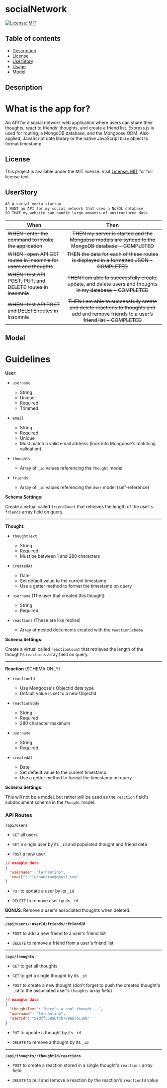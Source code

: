 # socialNetwork
[![License: MIT](https://img.shields.io/apm/l/vim-mode?color=orange&style=for-the-badge.svg)](https://opensource.org/licenses/MIT)


## Table of contents
- [Description](#description)
- [License](#license)
- [UserStory](#userstory)
- [Usage](#usage)
- [Model](#model)


## Description
# What is the app for?
An API for a social network web application where users can share their thoughts, react to friends’ thoughts, and create a friend list. Express.js is used for routing, a MongoDB database, and the Mongoose ODM. Also applied, JavaScript date library or the native JavaScript `Date` object to format timestamp.

## License
This project is available under the MIT license. Visit [License: MIT](https://opensource.org/licenses/MIT) for full license text


## UserStory
```md
AS A social media startup
I WANT an API for my social network that uses a NoSQL database
SO THAT my website can handle large amounts of unstructured data
```
| When | Then | 
| ------------- |:-------------:| 
|<del> WHEN I enter the command to invoke the application  </del> |<del> THEN my server is started and the Mongoose models are synced to the MongoDB database - COMPLETED  </del>| 
|<del> WHEN I open API GET routes in Insomnia for users and thoughts</del> |<del> THEN the data for each of these routes is displayed in a formatted JSON - COMPLETED </del> |
|<del> WHEN I test API POST, PUT, and DELETE routes in Insomnia </del> | <del> THEN I am able to successfully create, update, and delete users and thoughts in my database - COMPLETED </del>|
| <del> WHEN I test API POST and DELETE routes in Insomnia </del> |<del> THEN I am able to successfully create and delete reactions to thoughts and add and remove friends to a user’s friend list - COMPLETED </del>|



## Model
# Guidelines

**User**:

* `username`
  * String
  * Unique
  * Required
  * Trimmed

* `email`
  * String
  * Required
  * Unique
  * Must match a valid email address (look into Mongoose's matching validation)

* `thoughts`
  * Array of `_id` values referencing the `Thought` model

* `friends`
  * Array of `_id` values referencing the `User` model (self-reference)

**Schema Settings**:

Create a virtual called `friendCount` that retrieves the length of the user's `friends` array field on query.

---

**Thought**:

* `thoughtText`
  * String
  * Required
  * Must be between 1 and 280 characters

* `createdAt`
  * Date
  * Set default value to the current timestamp
  * Use a getter method to format the timestamp on query

* `username` (The user that created this thought)
  * String
  * Required

* `reactions` (These are like replies)
  * Array of nested documents created with the `reactionSchema`

**Schema Settings**:

Create a virtual called `reactionCount` that retrieves the length of the thought's `reactions` array field on query.

---

**Reaction** (SCHEMA ONLY)

* `reactionId`
  * Use Mongoose's ObjectId data type
  * Default value is set to a new ObjectId

* `reactionBody`
  * String
  * Required
  * 280 character maximum

* `username`
  * String
  * Required

* `createdAt`
  * Date
  * Set default value to the current timestamp
  * Use a getter method to format the timestamp on query

**Schema Settings**:

This will not be a model, but rather will be used as the `reaction` field's subdocument schema in the `Thought` model.

### API Routes

**`/api/users`**

* `GET` all users

* `GET` a single user by its `_id` and populated thought and friend data

* `POST` a new user:

```json
// example data
{
  "username": "lernantino",
  "email": "lernantino@gmail.com"
}
```

* `PUT` to update a user by its `_id`

* `DELETE` to remove user by its `_id`

**BONUS**: Remove a user's associated thoughts when deleted.

---

**`/api/users/:userId/friends/:friendId`**

* `POST` to add a new friend to a user's friend list

* `DELETE` to remove a friend from a user's friend list

---

**`/api/thoughts`**

* `GET` to get all thoughts

* `GET` to get a single thought by its `_id`

* `POST` to create a new thought (don't forget to push the created thought's `_id` to the associated user's `thoughts` array field)

```json
// example data
{
  "thoughtText": "Here's a cool thought...",
  "username": "lernantino",
  "userId": "5edff358a0fcb779aa7b118b"
}
```

* `PUT` to update a thought by its `_id`

* `DELETE` to remove a thought by its `_id`

---

**`/api/thoughts/:thoughtId/reactions`**

* `POST` to create a reaction stored in a single thought's `reactions` array field

* `DELETE` to pull and remove a reaction by the reaction's `reactionId` value